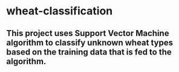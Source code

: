 # wheat-classification
## This project uses Support Vector Machine algorithm to classify unknown wheat types based on the training data that is fed to the algorithm. 

